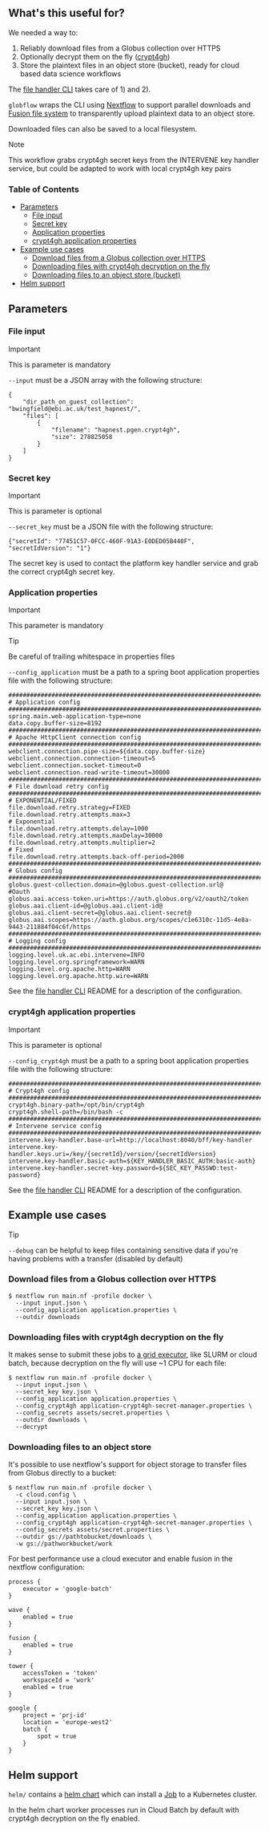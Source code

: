 ## What's this useful for?

We needed a way to:

1) Reliably download files from a Globus collection over HTTPS
2) Optionally decrypt them on the fly ([crypt4gh](https://github.com/EGA-archive/crypt4gh))
3) Store the plaintext files in an object store (bucket), ready for cloud based data science workflows

The [file handler CLI](https://github.com/ebi-gdp/globus-file-handler-cli) takes care of 1) and 2). 

`globflow` wraps the CLI using [Nextflow](https://www.nextflow.io/) to support parallel downloads and [Fusion file system](https://seqera.io/fusion/) to transparently upload plaintext data to an object store. 

Downloaded files can also be saved to a local filesystem. 

> [!NOTE]  
> This workflow grabs crypt4gh secret keys from the INTERVENE key handler service, but could be adapted to work with local crypt4gh key pairs

### Table of Contents

- [Parameters](#parameters)
  * [File input](#file-input)
  * [Secret key](#secret-key)
  * [Application properties](#application-properties)
  * [crypt4gh application properties](#crypt4gh-application-properties)
- [Example use cases](#example-use-cases)
  * [Download files from a Globus collection over HTTPS](#download-files-from-a-globus-collection-over-https)
  * [Downloading files with crypt4gh decryption on the fly](#downloading-files-with-crypt4gh-decryption-on-the-fly)
  * [Downloading files to an object store (bucket)](#downloading-files-to-an-object-store)
- [Helm support](#helm-support)

## Parameters

### File input

> [!IMPORTANT]
> This is parameter is mandatory

`--input` must be a JSON array with the following structure:

```
{
    "dir_path_on_guest_collection": "bwingfield@ebi.ac.uk/test_hapnest/",
    "files": [
        {
            "filename": "hapnest.pgen.crypt4gh",
            "size": 278825058
        }
    ]
}
```

### Secret key

> [!IMPORTANT]
> This is parameter is optional

`--secret_key` must be a JSON file with the following structure:

```
{"secretId": "77451C57-0FCC-460F-91A3-E0DED05B440F", "secretIdVersion": "1"}
```

The secret key is used to contact the platform key handler service and grab the correct crypt4gh secret key.

### Application properties 

> [!IMPORTANT]
> This parameter is mandatory

> [!TIP]
> Be careful of trailing whitespace in properties files

`--config_application` must be a path to a spring boot application properties file with the following structure:

```
#####################################################################################
# Application config
#####################################################################################
spring.main.web-application-type=none
data.copy.buffer-size=8192
#####################################################################################
# Apache HttpClient connection config
#####################################################################################
webclient.connection.pipe-size=${data.copy.buffer-size}
webclient.connection.connection-timeout=5
webclient.connection.socket-timeout=0
webclient.connection.read-write-timeout=30000
#####################################################################################
# File download retry config
#####################################################################################
# EXPONENTIAL/FIXED
file.download.retry.strategy=FIXED
file.download.retry.attempts.max=3
# Exponential
file.download.retry.attempts.delay=1000
file.download.retry.attempts.maxDelay=30000
file.download.retry.attempts.multiplier=2
# Fixed
file.download.retry.attempts.back-off-period=2000
#####################################################################################
# Globus config
#####################################################################################
globus.guest-collection.domain=@globus.guest-collection.url@
#Oauth
globus.aai.access-token.uri=https://auth.globus.org/v2/oauth2/token
globus.aai.client-id=@globus.aai.client-id@
globus.aai.client-secret=@globus.aai.client-secret@
globus.aai.scopes=https://auth.globus.org/scopes/c1e6310c-11d5-4e8a-9443-211884f04c6f/https
#####################################################################################
# Logging config
#####################################################################################
logging.level.uk.ac.ebi.intervene=INFO
logging.level.org.springframework=WARN
logging.level.org.apache.http=WARN
logging.level.org.apache.http.wire=WARN
```

See the [file handler CLI](https://github.com/ebi-gdp/globus-file-handler-cli) README for a description of the configuration. 

### crypt4gh application properties

> [!IMPORTANT]
> This is parameter is optional

`--config_crypt4gh` must be a path to a spring boot application properties file with the following structure:

```
#####################################################################################
# Crypt4gh config
#####################################################################################
crypt4gh.binary-path=/opt/bin/crypt4gh
crypt4gh.shell-path=/bin/bash -c
#####################################################################################
# Intervene service config
#####################################################################################
intervene.key-handler.base-url=http://localhost:8040/bff/key-handler
intervene.key-handler.keys.uri=/key/{secretId}/version/{secretIdVersion}
intervene.key-handler.basic-auth=${KEY_HANDLER_BASIC_AUTH:basic-auth}
intervene.key-handler.secret-key.password=${SEC_KEY_PASSWD:test-password}
```

See the [file handler CLI](https://github.com/ebi-gdp/globus-file-handler-cli) README for a description of the configuration. 

## Example use cases

> [!TIP]
> `--debug` can be helpful to keep files containing sensitive data if you're having problems with a transfer (disabled by default)

### Download files from a Globus collection over HTTPS 

```
$ nextflow run main.nf -profile docker \
  --input input.json \
  --config_application application.properties \
  --outdir downloads
```

### Downloading files with crypt4gh decryption on the fly

It makes sense to submit these jobs to [a grid executor](https://www.nextflow.io/docs/latest/executor.html), like SLURM or cloud batch, because decryption on the fly will use ~1 CPU for each file:

```
$ nextflow run main.nf -profile docker \
  --input input.json \
  --secret_key key.json \
  --config_application application.properties \
  --config_crypt4gh application-crypt4gh-secret-manager.properties \
  --config_secrets assets/secret.properties \
  --outdir downloads \
  --decrypt
```

### Downloading files to an object store 

It's possible to use nextflow's support for object storage to transfer files from Globus directly to a bucket:

```
$ nextflow run main.nf -profile docker \
  -c cloud.config \
  --input input.json \
  --secret_key key.json \
  --config_application application.properties \
  --config_crypt4gh application-crypt4gh-secret-manager.properties \
  --config_secrets assets/secret.properties \
  --outdir gs://pathtobucket/downloads \
  -w gs://pathworkbucket/work
```

For best performance use a cloud executor and enable fusion in the nextflow configuration:

```
process {
    executor = 'google-batch'
}

wave {
    enabled = true
}

fusion {
    enabled = true
}

tower {
    accessToken = 'token'
    workspaceId = 'work'
    enabled = true
}

google {
    project = 'prj-id'
    location = 'europe-west2'
    batch {
        spot = true
    }
}
```

## Helm support

`helm/` contains a [helm chart](https://helm.sh/docs/topics/charts/) which can install a [Job](https://kubernetes.io/docs/concepts/workloads/controllers/job/) to a Kubernetes cluster. 

In the helm chart worker processes run in Cloud Batch by default with crypt4gh decryption on the fly enabled.
